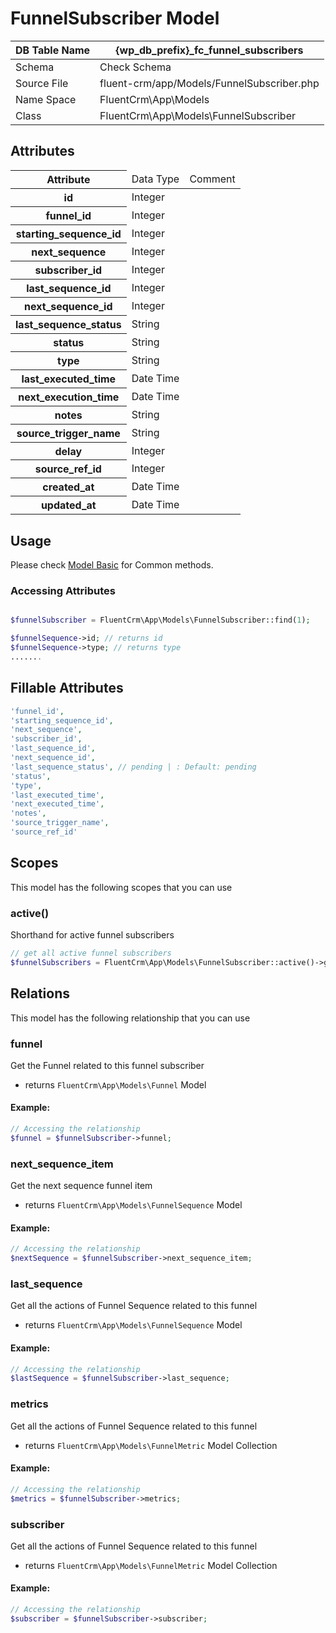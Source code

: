 # FunnelSubscriber Model

| DB Table Name | {wp_db_prefix}_fc_funnel_subscribers                                      |
|---------------|---------------------------------------------------------------------------|
| Schema        | <a :href="$withBase('/database/#fc-funnel-subscribers')">Check Schema</a> |
| Source File   | fluent-crm/app/Models/FunnelSubscriber.php                                |
| Name Space    | FluentCrm\App\Models                                                      |
| Class         | FluentCrm\App\Models\FunnelSubscriber                                     |

## Attributes
<table>
    <thead>
        <tr>
           <th>Attribute</th>
           <td>Data Type</td>
           <td>Comment</td>
      </tr>
    </thead>
    <tbody>
        <tr>
            <th>id</th>
            <td>Integer</td>
            <td></td>
        </tr>
        <tr>
            <th>funnel_id</th>
            <td>Integer</td>
            <td></td>
        </tr>
        <tr>
            <th>starting_sequence_id</th>
            <td>Integer</td>
            <td></td>
        </tr>
        <tr>
            <th>next_sequence</th>
            <td>Integer</td>
            <td></td>
        </tr>
        <tr>
            <th>subscriber_id</th>
            <td>Integer</td>
            <td></td>
        </tr>
        <tr>
            <th>last_sequence_id</th>
            <td> Integer</td>
            <td></td>
        </tr>
        <tr>
            <th>next_sequence_id</th>
            <td>Integer</td>
            <td></td>
        </tr>
        <tr>
            <th>last_sequence_status</th>
            <td> String</td>
            <td></td>
        </tr>
        <tr>
            <th>status</th>
            <td>String</td>
            <td></td>
        </tr>
        <tr>
            <th>type</th>
            <td> String</td>
            <td></td>
        </tr>
        <tr>
            <th>last_executed_time</th>
            <td>Date Time</td>
            <td></td>
        </tr>
        <tr>
            <th>next_execution_time</th>
            <td>Date Time</td>
            <td></td>
        </tr>
        <tr>
            <th>notes</th>
            <td> String</td>
            <td></td>
        </tr>
        <tr>
            <th>source_trigger_name</th>
            <td>String</td>
            <td></td>
        </tr>
        <tr>
            <th>delay</th>
            <td>Integer</td>
            <td></td>
        <tr>
        <tr>
            <th>source_ref_id</th>
            <td> Integer</td>
            <td></td>
        </tr>
        <tr>
            <th>created_at</th>
            <td>Date Time</td>
            <td></td>
        </tr>
        <tr>
            <th>updated_at</th>
            <td>Date Time</td>
            <td></td>
        </tr>
    </tbody>
</table>

## Usage

Please check <a href="/database/models/">Model Basic</a> for Common methods.

### Accessing Attributes

```php 

$funnelSubscriber = FluentCrm\App\Models\FunnelSubscriber::find(1);

$funnelSequence->id; // returns id
$funnelSequence->type; // returns type
.......
```

## Fillable Attributes

```php
'funnel_id',
'starting_sequence_id',
'next_sequence',
'subscriber_id',
'last_sequence_id',
'next_sequence_id',
'last_sequence_status', // pending | : Default: pending
'status',
'type',
'last_executed_time',
'next_executed_time',
'notes',
'source_trigger_name',
'source_ref_id'

```
## Scopes

This model has the following scopes that you can use

### active()

Shorthand for active funnel subscribers
```php 
// get all active funnel subscribers
$funnelSubscribers = FluentCrm\App\Models\FunnelSubscriber::active()->get();
```

## Relations
This model has the following relationship that you can use

### funnel
Get the Funnel related to this funnel subscriber
- returns `FluentCrm\App\Models\Funnel` Model
#### Example:
```php 
// Accessing the relationship
$funnel = $funnelSubscriber->funnel;
```
### next_sequence_item
Get the next sequence funnel item
- returns `FluentCrm\App\Models\FunnelSequence` Model 
#### Example:
```php 
// Accessing the relationship
$nextSequence = $funnelSubscriber->next_sequence_item;
```

### last_sequence
Get all the actions of Funnel Sequence related to this funnel
- returns `FluentCrm\App\Models\FunnelSequence` Model
#### Example:
```php 
// Accessing the relationship
$lastSequence = $funnelSubscriber->last_sequence;
```

### metrics
Get all the actions of Funnel Sequence related to this funnel
- returns `FluentCrm\App\Models\FunnelMetric` Model Collection
#### Example:
```php 
// Accessing the relationship
$metrics = $funnelSubscriber->metrics;
```

### subscriber
Get all the actions of Funnel Sequence related to this funnel
- returns `FluentCrm\App\Models\FunnelMetric` Model Collection
#### Example:
```php 
// Accessing the relationship
$subscriber = $funnelSubscriber->subscriber;
```